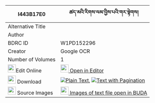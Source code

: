 |I443B17E0|ཚད་མའི་རིགས་ལམ་བྱིས་པའི་གར་སྟེགས། 
| --- | --- 
|Alternative Title |
|Author | 
|BDRC ID | W1PD152296
|Creator | Google OCR
|Number of Volumes| 1
|<img width="25" src="https://img.icons8.com/color/25/000000/edit-property.png">Edit Online| [<img width="25" src="https://avatars.githubusercontent.com/u/45091458?s=200&v=4"> Open in Editor](http://editor.openpecha.org/I443B17E0)
|<img width="25" src="https://img.icons8.com/fluent/48/000000/download-2.png"/>  Download | [![](https://img.icons8.com/color/20/000000/txt.png)Plain Text](https://github.com/Openpecha/I443B17E0/releases/download/v1/tsema_i_riklam_jipa_i_gartek_plain_I443B17E0.zip), [![](https://img.icons8.com/color/20/000000/txt.png)Text with Pagination](https://github.com/Openpecha/I443B17E0/releases/download/v1/tsema_i_riklam_jipa_i_gartek_pages_I443B17E0.zip)
|<img width="25" src="https://img.icons8.com/plasticine/100/000000/pictures-folder.png"/>  Source Images | [<img width="25" src="https://library.bdrc.io/icons/BUDA-small.svg"> Images of text file open in BUDA](https://library.bdrc.io/show/bdr:W1PD152296)
